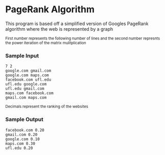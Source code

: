 # PageRank Algorithm
 
</sub> This program is based off a simplified version of Googles PageRank algorithm where the web is represented by a graph 

<sub> First number represents the following number of lines and the second number represnts the power iteration of the matrix mulitplication

### Sample Input
```
7 2
google.com gmail.com
google.com maps.com
facebook.com ufl.edu
ufl.edu google.com
ufl.edu gmail.com
maps.com facebook.com
gmail.com maps.com
```

<sub> Decimals represent the ranking of the websites 

### Sample Output
```
facebook.com 0.20
gmail.com 0.20
google.com 0.10
maps.com 0.30
ufl.edu 0.20
```

